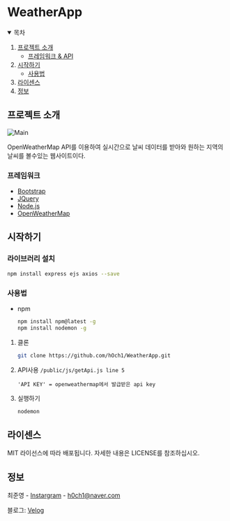 # WeatherApp




<!-- PROJECT LOGO -->

<!-- TABLE OF CONTENTS -->
<details open="open">
  <summary>목차</summary>
  <ol>
    <li>
      <a href="#프로젝트-소개">프로젝트 소개</a>
      <ul>
        <li><a href="#프레임워크">프레임워크 & API</a></li>
      </ul>
    </li>
    <li>
      <a href="#시작하기">시작하기</a>
      <ul>
        <li><a href="#사용법">사용법</a></li>
      </ul>
    </li>
    <li><a href="#라이센스">라이센스</a></li>
    <li><a href="#정보">정보</a></li>
  </ol>
</details>



<!-- ABOUT THE PROJECT -->
## 프로젝트 소개

![Main](https://user-images.githubusercontent.com/49400239/133795496-f0b58b2e-c583-4e47-a785-9d6633319daa.png)

OpenWeatherMap API를 이용하여 실시간으로 날씨 데이터를 받아와 원하는 지역의 날씨를 볼수있는 웹사이트이다.



### 프레임워크

* [Bootstrap](https://getbootstrap.com)
* [JQuery](https://jquery.com)
* [Node.js](https://nodejs.org/)
* [OpenWeatherMap](https://openweathermap.org/)



<!-- GETTING STARTED -->
## 시작하기

### 라이브러리 설치
  ```sh
  npm install express ejs axios --save
  ```

### 사용법

* npm
    ```sh
    npm install npm@latest -g
    npm install nodemon -g
    ```
1. 클론
   ```sh
   git clone https://github.com/hOch1/WeatherApp.git
   ```

2. API사용 `/public/js/getApi.js line 5`
   ```JS
   'API KEY' = openweathermap에서 발급받은 api key
   ```
3. 실행하기
   ```sh
   nodemon
   ```


<!-- LICENSE -->
## 라이센스

MIT 라이선스에 따라 배포됩니다. 자세한 내용은 LICENSE를 참조하십시오.



<!-- CONTACT -->
## 정보

최준영 - [Instargram](https://www.instagram.com/01_jy_official/) - h0ch1@naver.com

블로그: [Velog](https://velog.io/@h0ch1)

